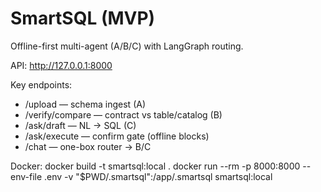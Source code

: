 # SmartSQL (MVP)

Offline-first multi-agent (A/B/C) with LangGraph routing.

API: http://127.0.0.1:8000

Key endpoints:
- /upload — schema ingest (A)
- /verify/compare — contract vs table/catalog (B)
- /ask/draft — NL → SQL (C)
- /ask/execute — confirm gate (offline blocks)
- /chat — one-box router → B/C

Docker:
  docker build -t smartsql:local .
  docker run --rm -p 8000:8000 --env-file .env -v \"$PWD/.smartsql\":/app/.smartsql smartsql:local

